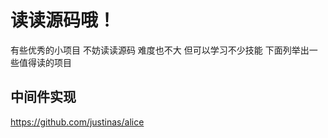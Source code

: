 读读源码哦！
==========

有些优秀的小项目 不妨读读源码 难度也不大 但可以学习不少技能 下面列举出一些值得读的项目

## 中间件实现
https://github.com/justinas/alice